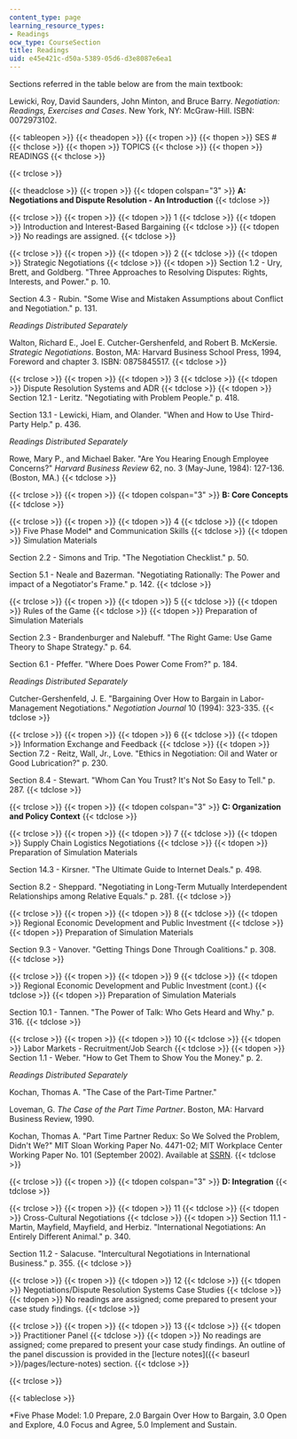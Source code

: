```yaml
---
content_type: page
learning_resource_types:
- Readings
ocw_type: CourseSection
title: Readings
uid: e45e421c-d50a-5389-05d6-d3e8087e6ea1
---
```


Sections referred in the table below are from the main textbook:

Lewicki, Roy, David Saunders, John Minton, and Bruce Barry. _Negotiation: Readings, Exercises and Cases_. New York, NY: McGraw-Hill. ISBN: 0072973102.

{{< tableopen >}}
{{< theadopen >}}
{{< tropen >}}
{{< thopen >}}
SES #
{{< thclose >}}
{{< thopen >}}
TOPICS
{{< thclose >}}
{{< thopen >}}
READINGS
{{< thclose >}}

{{< trclose >}}

{{< theadclose >}}
{{< tropen >}}
{{< tdopen colspan="3" >}}
**A: Negotiations and Dispute Resolution - An Introduction**
{{< tdclose >}}

{{< trclose >}}
{{< tropen >}}
{{< tdopen >}}
1
{{< tdclose >}}
{{< tdopen >}}
Introduction and Interest-Based Bargaining
{{< tdclose >}}
{{< tdopen >}}
No readings are assigned.
{{< tdclose >}}

{{< trclose >}}
{{< tropen >}}
{{< tdopen >}}
2
{{< tdclose >}}
{{< tdopen >}}
Strategic Negotiations
{{< tdclose >}}
{{< tdopen >}}
Section 1.2 - Ury, Brett, and Goldberg. "Three Approaches to Resolving Disputes: Rights, Interests, and Power." p. 10.  
  
Section 4.3 - Rubin. "Some Wise and Mistaken Assumptions about Conflict and Negotiation." p. 131.  
  
_Readings Distributed Separately_  
  
Walton, Richard E., Joel E. Cutcher-Gershenfeld, and Robert B. McKersie. _Strategic Negotiations_. Boston, MA: Harvard Business School Press, 1994, Foreword and chapter 3. ISBN: 0875845517.
{{< tdclose >}}

{{< trclose >}}
{{< tropen >}}
{{< tdopen >}}
3
{{< tdclose >}}
{{< tdopen >}}
Dispute Resolution Systems and ADR
{{< tdclose >}}
{{< tdopen >}}
Section 12.1 - Leritz. "Negotiating with Problem People." p. 418.  
  
Section 13.1 - Lewicki, Hiam, and Olander. "When and How to Use Third-Party Help." p. 436.  
  
_Readings Distributed Separately_  
  
Rowe, Mary P., and Michael Baker. "Are You Hearing Enough Employee Concerns?" _Harvard Business Review_ 62, no. 3 (May-June, 1984): 127-136. (Boston, MA.)
{{< tdclose >}}

{{< trclose >}}
{{< tropen >}}
{{< tdopen colspan="3" >}}
**B: Core Concepts**
{{< tdclose >}}

{{< trclose >}}
{{< tropen >}}
{{< tdopen >}}
4
{{< tdclose >}}
{{< tdopen >}}
Five Phase Model\* and Communication Skills
{{< tdclose >}}
{{< tdopen >}}
Simulation Materials  
  
Section 2.2 - Simons and Trip. "The Negotiation Checklist." p. 50.  
  
Section 5.1 - Neale and Bazerman. "Negotiating Rationally: The Power and impact of a Negotiator's Frame." p. 142.
{{< tdclose >}}

{{< trclose >}}
{{< tropen >}}
{{< tdopen >}}
5
{{< tdclose >}}
{{< tdopen >}}
Rules of the Game
{{< tdclose >}}
{{< tdopen >}}
Preparation of Simulation Materials  
  
Section 2.3 - Brandenburger and Nalebuff. "The Right Game: Use Game Theory to Shape Strategy." p. 64.  
  
Section 6.1 - Pfeffer. "Where Does Power Come From?" p. 184.  
  
_Readings Distributed Separately_  
  
Cutcher-Gershenfeld, J. E. "Bargaining Over How to Bargain in Labor-Management Negotiations." _Negotiation Journal_ 10 (1994): 323-335.
{{< tdclose >}}

{{< trclose >}}
{{< tropen >}}
{{< tdopen >}}
6
{{< tdclose >}}
{{< tdopen >}}
Information Exchange and Feedback
{{< tdclose >}}
{{< tdopen >}}
Section 7.2 - Reitz, Wall, Jr., Love. "Ethics in Negotiation: Oil and Water or Good Lubrication?" p. 230.  
  
Section 8.4 - Stewart. "Whom Can You Trust? It's Not So Easy to Tell." p. 287.
{{< tdclose >}}

{{< trclose >}}
{{< tropen >}}
{{< tdopen colspan="3" >}}
**C: Organization and Policy Context**
{{< tdclose >}}

{{< trclose >}}
{{< tropen >}}
{{< tdopen >}}
7
{{< tdclose >}}
{{< tdopen >}}
Supply Chain Logistics Negotiations
{{< tdclose >}}
{{< tdopen >}}
Preparation of Simulation Materials  
  
Section 14.3 - Kirsner. "The Ultimate Guide to Internet Deals." p. 498.  
  
Section 8.2 - Sheppard. "Negotiating in Long-Term Mutually Interdependent Relationships among Relative Equals." p. 281.
{{< tdclose >}}

{{< trclose >}}
{{< tropen >}}
{{< tdopen >}}
8
{{< tdclose >}}
{{< tdopen >}}
Regional Economic Development and Public Investment
{{< tdclose >}}
{{< tdopen >}}
Preparation of Simulation Materials  
  
Section 9.3 - Vanover. "Getting Things Done Through Coalitions." p. 308.
{{< tdclose >}}

{{< trclose >}}
{{< tropen >}}
{{< tdopen >}}
9
{{< tdclose >}}
{{< tdopen >}}
Regional Economic Development and Public Investment (cont.)
{{< tdclose >}}
{{< tdopen >}}
Preparation of Simulation Materials  
  
Section 10.1 - Tannen. "The Power of Talk: Who Gets Heard and Why." p. 316.
{{< tdclose >}}

{{< trclose >}}
{{< tropen >}}
{{< tdopen >}}
10
{{< tdclose >}}
{{< tdopen >}}
Labor Markets - Recruitment/Job Search
{{< tdclose >}}
{{< tdopen >}}
Section 1.1 - Weber. "How to Get Them to Show You the Money." p. 2.  
  
_Readings Distributed Separately_  
  
Kochan, Thomas A. "The Case of the Part-Time Partner."  
  
Loveman, G. _The Case of the Part Time Partner_. Boston, MA: Harvard Business Review, 1990.  
  
Kochan, Thomas A. "Part Time Partner Redux: So We Solved the Problem, Didn't We?" MIT Sloan Working Paper No. 4471-02; MIT Workplace Center Working Paper No. 101 (September 2002). Available at [SSRN](http://papers.ssrn.com/sol3/papers.cfm?abstract_id=511242).
{{< tdclose >}}

{{< trclose >}}
{{< tropen >}}
{{< tdopen colspan="3" >}}
**D: Integration**
{{< tdclose >}}

{{< trclose >}}
{{< tropen >}}
{{< tdopen >}}
11
{{< tdclose >}}
{{< tdopen >}}
Cross-Cultural Negotiations
{{< tdclose >}}
{{< tdopen >}}
Section 11.1 - Martin, Mayfield, Mayfield, and Herbiz. "International Negotiations: An Entirely Different Animal." p. 340.  
  
Section 11.2 - Salacuse. "Intercultural Negotiations in International Business." p. 355.
{{< tdclose >}}

{{< trclose >}}
{{< tropen >}}
{{< tdopen >}}
12
{{< tdclose >}}
{{< tdopen >}}
Negotiations/Dispute Resolution Systems Case Studies
{{< tdclose >}}
{{< tdopen >}}
No readings are assigned; come prepared to present your case study findings.
{{< tdclose >}}

{{< trclose >}}
{{< tropen >}}
{{< tdopen >}}
13
{{< tdclose >}}
{{< tdopen >}}
Practitioner Panel
{{< tdclose >}}
{{< tdopen >}}
No readings are assigned; come prepared to present your case study findings. An outline of the panel discussion is provided in the [lecture notes]({{< baseurl >}}/pages/lecture-notes) section.
{{< tdclose >}}

{{< trclose >}}

{{< tableclose >}}

\*Five Phase Model: 1.0 Prepare, 2.0 Bargain Over How to Bargain, 3.0 Open and Explore, 4.0 Focus and Agree, 5.0 Implement and Sustain.